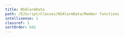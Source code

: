 ```yaml
---
title: NSAlarmData
path: /EJScript/Classes/NSAlarmData/Member functions
intellisense: 1
classref: 1
sortOrder: 642
---
```





